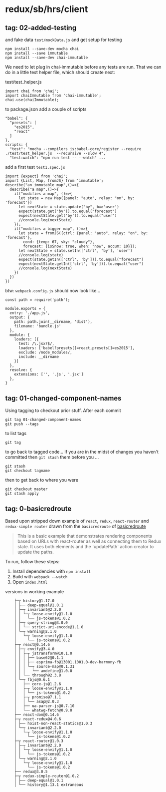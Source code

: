 # redux/sb/hrs/client
## tag: 02-added-testing
and fake data `test/mockData.js` and get setup for testing

    npm install --save-dev mocha chai
    npm install --save immutable
    npm install --save-dev chai-immutable
We need to let plug in chai-immutable before any tests are run. That we can do in a little test helper file, which should create next:

test/test_helper.js

    import chai from 'chai';
    import chaiImmutable from 'chai-immutable';
    chai.use(chaiImmutable);

to package.json add a couple of scripts

    "babel": {
      "presets": [
        "es2015",
        "react"
      ]
    },
    scripts: {
      "test": "mocha --compilers js:babel-core/register --require ./test/test_helper.js  --recursive --slow 4",
      "test:watch": "npm run test -- --watch" ...

add a first test `test1.spec.js`

    import {expect} from 'chai';
    import {List, Map, fromJS} from 'immutable';
    describe("an immutable map",()=>{
      describe("a map",()=>{
        it("modifies a map", ()=>{
          let state = new Map({panel: "auto", relay: "on", by: 'forecast'})
          let nextState = state.update("by", b=>'user')
          expect(state.get('by')).to.equal("forecast")
          expect(nextState.get('by')).to.equal("user")
          //console.log(nextState)
        });
        it("modifies a bigger map", ()=>{
          let state = fromJS({ctrl: {panel: "auto", relay: "on", by: 'forecast'},
            cond: {temp: 67, sky: "cloudy"},
            forecast: {isSnow: true, when: "now", accum: 10}});
          let nextState = state.setIn(['ctrl', 'by'], 'user')
          //console.log(state)
          expect(state.getIn(['ctrl', 'by'])).to.equal("forecast")
          expect(nextState.getIn(['ctrl', 'by'])).to.equal("user")
          //console.log(nextState)
        })
      })
    })

btw: `webpack.config.js` should now look like...

    const path = require('path');

    module.exports = {
      entry: './app.js',
      output: {
        path: path.join(__dirname, 'dist'),
        filename: 'bundle.js'
      },
      module: {
        loaders: [{
          test: /\.jsx?$/,
          loaders: ['babel?presets[]=react,presets[]=es2015'],
          exclude: /node_modules/,
          include: __dirname
        }]
      },
      resolve: {
        extensions: ['', '.js', '.jsx']
      },  
    }

## tag: 01-changed-component-names
Using tagging to checkout prior stuff. After each commit

    git tag 01-changed-component-names
    git push --tags
to list tags

    git tag
to go back to tagged code... If you are in the midst of changes you haven't committed then `git stash` them before you ...

    git stash
    git checkout tagname
then to get back to where you were

    git checkout master
    git stash apply

## tag: 0-basicredroute
 Based upon stripped down example of `react`, `redux`, `react-router` and `redux-simple router` drawn from the `basicredroute` of <a href="https://github.com/rackt/redux-simple-router">basicredroute</a>

<blockquote>
This is a basic example that demonstrates rendering components based
on URLs with react-router as well as connecting them to Redux state.
It uses both <Link> elements and the `updatePath` action creator to
update the paths.    
</blockquote>

To run, follow these steps:

1. Install dependencies with `npm install` 
2. Build with `webpack --watch`
3. Open `index.html`

versions in working example

        ├─┬ history@1.17.0
        │ ├── deep-equal@1.0.1
        │ ├─┬ invariant@2.2.0
        │ │ └─┬ loose-envify@1.1.0
        │ │   └── js-tokens@1.0.2
        │ ├─┬ query-string@3.0.0
        │ │ └── strict-uri-encode@1.1.0
        │ └─┬ warning@2.1.0
        │   └─┬ loose-envify@1.1.0
        │     └── js-tokens@1.0.2
        ├─┬ react@0.14.6
        │ ├─┬ envify@3.4.0
        │ │ ├─┬ jstransform@10.1.0
        │ │ │ ├── base62@0.1.1
        │ │ │ ├── esprima-fb@13001.1001.0-dev-harmony-fb
        │ │ │ └─┬ source-map@0.1.31
        │ │ │   └── amdefine@1.0.0
        │ │ └── through@2.3.8
        │ └─┬ fbjs@0.6.1
        │   ├── core-js@1.2.6
        │   ├─┬ loose-envify@1.1.0
        │   │ └── js-tokens@1.0.2
        │   ├─┬ promise@7.1.1
        │   │ └── asap@2.0.3
        │   ├── ua-parser-js@0.7.10
        │   └── whatwg-fetch@0.9.0
        ├── react-dom@0.14.6
        ├─┬ react-redux@4.0.6
        │ ├── hoist-non-react-statics@1.0.3
        │ └─┬ invariant@2.2.0
        │   └─┬ loose-envify@1.1.0
        │     └── js-tokens@1.0.2
        ├─┬ react-router@1.0.3
        │ ├─┬ invariant@2.2.0
        │ │ └─┬ loose-envify@1.1.0
        │ │   └── js-tokens@1.0.2
        │ └─┬ warning@2.1.0
        │   └─┬ loose-envify@1.1.0
        │     └── js-tokens@1.0.2
        ├── redux@3.0.5
        ├─┬ redux-simple-router@1.0.2
        │ ├── deep-equal@1.0.1
        │ └── history@1.13.1 extraneous